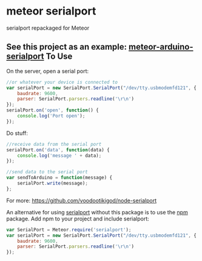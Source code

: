 # meteor serialport

serialport repackaged for Meteor

See this project as an example: [meteor-arduino-serialport](https://github.com/HumulusMaximus/meteor-arduino-serialport)
To Use
------
On the server, open a serial port:
```js   
//or whatever your device is connected to
var serialPort = new SerialPort.SerialPort("/dev/tty.usbmodemfd121", { 
    baudrate: 9600,
    parser: SerialPort.parsers.readline('\r\n')
});
serialPort.on('open', function() {
    console.log('Port open');
});
```
Do stuff:
```js
//receive data from the serial port
serialPort.on('data', function(data) {
    console.log('message ' + data);
});

//send data to the serial port
var sendToArduino = function(message) {
    serialPort.write(message);
};
```
For more: https://github.com/voodootikigod/node-serialport

An alternative for using [serialport](https://github.com/voodootikigod/node-serialport) without this package is to use the [npm](https://atmospherejs.com/package/npm) package. Add npm to your project and include serialport:
```js
var SerialPort = Meteor.require('serialport');
var serialPort = new SerialPort.SerialPort("/dev/tty.usbmodemfd121", {
    baudrate: 9600,
    parser: SerialPort.parsers.readline('\r\n')
});
```
